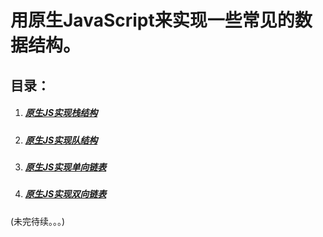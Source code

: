# 用原生JavaScript来实现一些常见的数据结构。

## 目录：

1. ##### [原生JS实现栈结构](https://www.cnblogs.com/wangjiachen666/p/9462931.html)

2. ##### [原生JS实现队结构](https://www.cnblogs.com/wangjiachen666/p/9462914.html)

3. ##### [原生JS实现单向链表](https://www.cnblogs.com/wangjiachen666/p/9462895.html)

4. ##### [原生JS实现双向链表](https://www.cnblogs.com/wangjiachen666/p/10149823.html)

(未完待续。。。)

